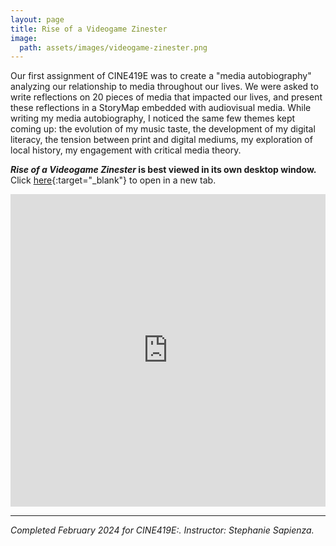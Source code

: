 ```yaml
---
layout: page
title: Rise of a Videogame Zinester
image:
  path: assets/images/videogame-zinester.png
---
```


Our first assignment of CINE419E was to create a "media autobiography" analyzing our relationship to media throughout our lives. We were asked to write reflections on 20 pieces of media that impacted our lives, and present these reflections in a StoryMap embedded with audiovisual media. While writing my media autobiography, I noticed the same few themes kept coming up: the evolution of my music taste, the development of my digital literacy, the tension between print and digital mediums, my exploration of local history, my engagement with critical media theory.  

***Rise of a Videogame Zinester* is best viewed in its own desktop window.** Click [here](https://storymaps.arcgis.com/stories/c7c57d67ec0d44b7a8e632411c636200){:target="_blank"} to open in a new tab.

<iframe src="https://storymaps.arcgis.com/stories/c7c57d67ec0d44b7a8e632411c636200" width="100%" height="500px" frameborder="0" allowfullscreen allow="geolocation"></iframe>

---
*Completed February 2024 for CINE419E:. Instructor: Stephanie Sapienza.*